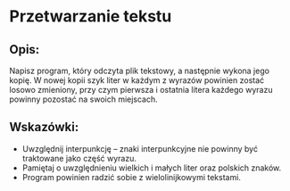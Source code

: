 # Przetwarzanie tekstu

## Opis:

Napisz program, który odczyta plik tekstowy, a następnie wykona jego kopię. W nowej kopii szyk liter w każdym z wyrazów powinien zostać losowo zmieniony, przy czym pierwsza i ostatnia litera każdego wyrazu powinny pozostać na swoich miejscach.

## Wskazówki:
- Uwzględnij interpunkcję – znaki interpunkcyjne nie powinny być traktowane jako część wyrazu.
- Pamiętaj o uwzględnieniu wielkich i małych liter oraz polskich znaków.
- Program powinien radzić sobie z wielolinijkowymi tekstami.
